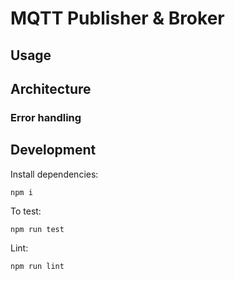 # MQTT Publisher & Broker

## Usage

## Architecture

### Error handling

## Development

Install dependencies:

```
npm i
```

To test:

```
npm run test
```

Lint:

```
npm run lint
```
